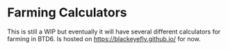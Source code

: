 # Farming Calculators

This is still a WIP but eventually it will have several different calculators for farming in BTD6. Is hosted on https://blackeyefly.github.io/ for now.